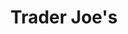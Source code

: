 ---
title: "Trader Joe's"
url: /washington/trader-joes-pennsylvania-avenue-southeast/
shop: Supermarkt
---